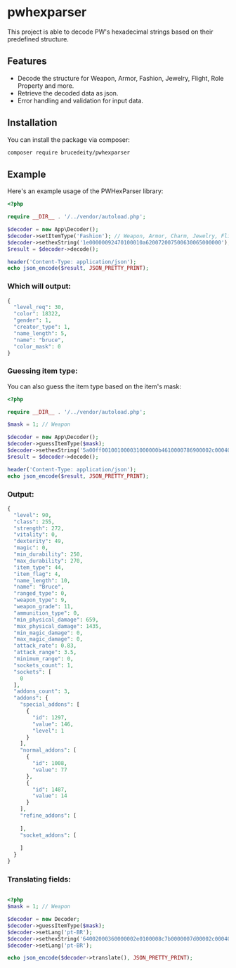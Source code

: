 # pwhexparser

This project is able to decode PW's hexadecimal strings based on their predefined structure.

## Features

- Decode the structure for Weapon, Armor, Fashion, Jewelry, Flight, Role Property and more.
- Retrieve the decoded data as json.
- Error handling and validation for input data.

## Installation

You can install the package via composer:

```bash
composer require brucedeity/pwhexparser
```

## Example

Here's an example usage of the PWHexParser library:

```php
<?php

require __DIR__ . '/../vendor/autoload.php';

$decoder = new App\Decoder();
$decoder->setItemType('Fashion'); // Weapon, Armor, Charm, Jewelry, Flight, Card...
$decoder->sethexString('1e00000092470100010a620072007500630065000000'); //Mandarin Silk Gown
$result = $decoder->decode();

header('Content-Type: application/json');
echo json_encode($result, JSON_PRETTY_PRINT);
```

### Which will output:

```php
{
  "level_req": 30,
  "color": 18322,
  "gender": 1,
  "creator_type": 1,
  "name_length": 5,
  "name": "bruce",
  "color_mask": 0
}
```

### Guessing item type:

You can also guess the item type based on the item's mask:

```php
<?php

require __DIR__ . '/../vendor/autoload.php';

$mask = 1; // Weapon

$decoder = new App\Decoder();
$decoder->guessItemType($mask);
$decoder->sethexString('5a00ff001001000031000000b4610000786900002c00040a4200720075006300650000000000090000000b00000000000000930200009b0500000000000000000000180000000000604000000000010000000000000003000000114500009200000001000000f02300004d000000cf2500000e000000');
$result = $decoder->decode();

header('Content-Type: application/json');
echo json_encode($result, JSON_PRETTY_PRINT);
```

### Output:

```php
{
  "level": 90,
  "class": 255,
  "strength": 272,
  "vitality": 0,
  "dexterity": 49,
  "magic": 0,
  "min_durability": 250,
  "max_durability": 270,
  "item_type": 44,
  "item_flag": 4,
  "name_length": 10,
  "name": "Bruce",
  "ranged_type": 0,
  "weapon_type": 9,
  "weapon_grade": 11,
  "ammunition_type": 0,
  "min_physical_damage": 659,
  "max_physical_damage": 1435,
  "min_magic_damage": 0,
  "max_magic_damage": 0,
  "attack_rate": 0.83,
  "attack_range": 3.5,
  "minimum_range": 0,
  "sockets_count": 1,
  "sockets": [
    0
  ],
  "addons_count": 3,
  "addons": {
    "special_addons": [
      {
        "id": 1297,
        "value": 146,
        "level": 1
      }
    ],
    "normal_addons": [
      {
        "id": 1008,
        "value": 77
      },
      {
        "id": 1487,
        "value": 14
      }
    ],
    "refine_addons": [
      
    ],
    "socket_addons": [
      
    ]
  }
}
```

### Translating fields:

```php

<?php
$mask = 1; // Weapon

$decoder = new Decoder;
$decoder->guessItemType($mask);
$decoder->setLang('pt-BR');
$decoder->sethexString('64002000360000002e0100008c7b0000007d00002c000406480075007a0002000000c55c00000f00000000000000ad02000004040000000000000000000010000000000020400000000002000900d0070000d007000005000000db21000003000000852500005e010000cc25000012000000e1a1000064000000e1a1000064000000');
$decoder->setLang('pt-BR');

echo json_encode($decoder->translate(), JSON_PRETTY_PRINT);